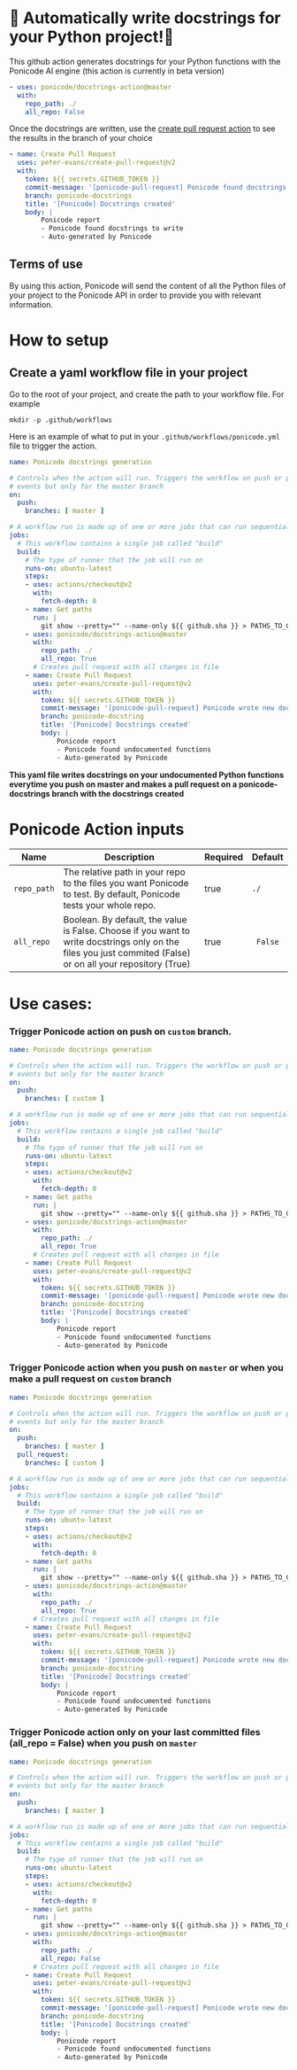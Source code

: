 # 🦄 Automatically write docstrings for your Python project!🦄
This github action generates docstrings for your Python functions with the Ponicode AI engine (this action is currently in beta version)
```yaml
- uses: ponicode/docstrings-action@master
  with:
    repo_path: ./
    all_repo: False
```
Once the docstrings are written, use the [create pull request action](https://github.com/peter-evans/create-pull-request) to see the results in the branch of your choice
```yaml
- name: Create Pull Request
  uses: peter-evans/create-pull-request@v2
  with:
    token: ${{ secrets.GITHUB_TOKEN }}
    commit-message: '[ponicode-pull-request] Ponicode found docstrings to write!'
    branch: ponicode-docstrings
    title: '[Ponicode] Docstrings created'
    body: |
        Ponicode report
        - Ponicode found docstrings to write
        - Auto-generated by Ponicode
```
## Terms of use
By using this action, Ponicode will send the content of all the Python files of your project to the Ponicode API in order to provide you with relevant information.
# How to setup
## Create a yaml workflow file in your project
Go to the root of your project, and create the path to your workflow file. For example
```
mkdir -p .github/workflows
```
Here is an example of what to put in your ```.github/workflows/ponicode.yml``` file to trigger the action.
```yaml
name: Ponicode docstrings generation

# Controls when the action will run. Triggers the workflow on push or pull request
# events but only for the master branch
on:
  push:
    branches: [ master ]

# A workflow run is made up of one or more jobs that can run sequentially or in parallel
jobs:
  # This workflow contains a single job called "build"
  build:
    # The type of runner that the job will run on
    runs-on: ubuntu-latest
    steps:
    - uses: actions/checkout@v2
      with: 
        fetch-depth: 0
    - name: Get paths
      run: |
        git show --pretty="" --name-only ${{ github.sha }} > PATHS_TO_CHANGED_FILES.txt
    - uses: ponicode/docstrings-action@master
      with:
        repo_path: ./
        all_repo: True
      # Creates pull request with all changes in file
    - name: Create Pull Request 
      uses: peter-evans/create-pull-request@v2 
      with:
        token: ${{ secrets.GITHUB_TOKEN }}
        commit-message: '[ponicode-pull-request] Ponicode wrote new docstrings!'
        branch: ponicode-docstring
        title: '[Ponicode] Docstrings created'
        body: |
            Ponicode report
            - Ponicode found undocumented functions
            - Auto-generated by Ponicode
```
**This yaml file writes docstrings on your undocumented Python functions everytime you push on master and makes a pull request on a ponicode-docstrings branch with the docstrings created**

# Ponicode Action inputs

| Name | Description | Required | Default |
|------|-------------|----------|---------|
| ``repo_path`` | The relative path in your repo to the files you want Ponicode to test. By default, Ponicode tests your whole repo. | true | ``./`` |
| ``all_repo`` | Boolean. By default, the value is False. Choose if you want to write docstrings only on the files you just commited (False) or on all your repository (True)| true |`` False`` |

# Use cases:
### Trigger Ponicode action on push on ``custom`` branch.
```yaml
name: Ponicode docstrings generation

# Controls when the action will run. Triggers the workflow on push or pull request
# events but only for the master branch
on:
  push:
    branches: [ custom ]

# A workflow run is made up of one or more jobs that can run sequentially or in parallel
jobs:
  # This workflow contains a single job called "build"
  build:
    # The type of runner that the job will run on
    runs-on: ubuntu-latest
    steps:
    - uses: actions/checkout@v2
      with: 
        fetch-depth: 0
    - name: Get paths
      run: |
        git show --pretty="" --name-only ${{ github.sha }} > PATHS_TO_CHANGED_FILES.txt
    - uses: ponicode/docstrings-action@master
      with:
        repo_path: ./
        all_repo: True
      # Creates pull request with all changes in file
    - name: Create Pull Request 
      uses: peter-evans/create-pull-request@v2 
      with:
        token: ${{ secrets.GITHUB_TOKEN }}
        commit-message: '[ponicode-pull-request] Ponicode wrote new docstrings!'
        branch: ponicode-docstring
        title: '[Ponicode] Docstrings created'
        body: |
            Ponicode report
            - Ponicode found undocumented functions
            - Auto-generated by Ponicode
```
### Trigger Ponicode action when you push on ``master`` or when you make a pull request on ``custom`` branch
```yaml
name: Ponicode docstrings generation

# Controls when the action will run. Triggers the workflow on push or pull request
# events but only for the master branch
on:
  push:
    branches: [ master ]
  pull_request:
    branches: [ custom ]

# A workflow run is made up of one or more jobs that can run sequentially or in parallel
jobs:
  # This workflow contains a single job called "build"
  build:
    # The type of runner that the job will run on
    runs-on: ubuntu-latest
    steps:
    - uses: actions/checkout@v2
      with: 
        fetch-depth: 0
    - name: Get paths
      run: |
        git show --pretty="" --name-only ${{ github.sha }} > PATHS_TO_CHANGED_FILES.txt
    - uses: ponicode/docstrings-action@master
      with:
        repo_path: ./
        all_repo: True
      # Creates pull request with all changes in file
    - name: Create Pull Request 
      uses: peter-evans/create-pull-request@v2 
      with:
        token: ${{ secrets.GITHUB_TOKEN }}
        commit-message: '[ponicode-pull-request] Ponicode wrote new docstrings!'
        branch: ponicode-docstring
        title: '[Ponicode] Docstrings created'
        body: |
            Ponicode report
            - Ponicode found undocumented functions
            - Auto-generated by Ponicode
```
### Trigger Ponicode action only on your last committed files (all_repo = False) when you push on ``master``
```yaml
name: Ponicode docstrings generation

# Controls when the action will run. Triggers the workflow on push or pull request
# events but only for the master branch
on:
  push:
    branches: [ master ]

# A workflow run is made up of one or more jobs that can run sequentially or in parallel
jobs:
  # This workflow contains a single job called "build"
  build:
    # The type of runner that the job will run on
    runs-on: ubuntu-latest
    steps:
    - uses: actions/checkout@v2
      with: 
        fetch-depth: 0
    - name: Get paths
      run: |
        git show --pretty="" --name-only ${{ github.sha }} > PATHS_TO_CHANGED_FILES.txt
    - uses: ponicode/docstrings-action@master
      with:
        repo_path: ./
        all_repo: False
      # Creates pull request with all changes in file
    - name: Create Pull Request 
      uses: peter-evans/create-pull-request@v2 
      with:
        token: ${{ secrets.GITHUB_TOKEN }}
        commit-message: '[ponicode-pull-request] Ponicode wrote new docstrings!'
        branch: ponicode-docstring
        title: '[Ponicode] Docstrings created'
        body: |
            Ponicode report
            - Ponicode found undocumented functions
            - Auto-generated by Ponicode
```
